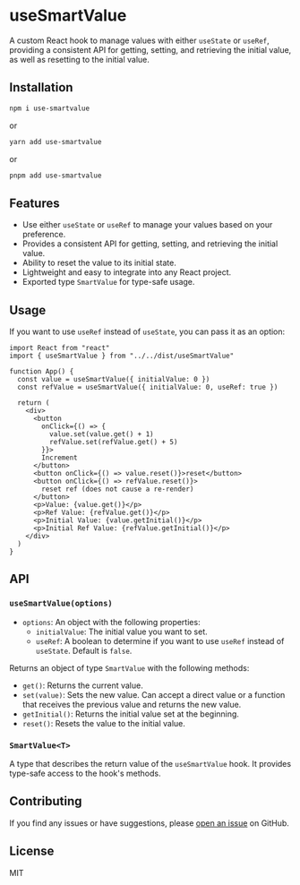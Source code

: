# useSmartValue

A custom React hook to manage values with either `useState` or `useRef`, providing a consistent API for getting, setting, and retrieving the initial value, as well as resetting to the initial value.

## Installation

```bash
npm i use-smartvalue
```

or

```bash
yarn add use-smartvalue
```

or

```bash
pnpm add use-smartvalue
```

## Features

- Use either `useState` or `useRef` to manage your values based on your preference.
- Provides a consistent API for getting, setting, and retrieving the initial value.
- Ability to reset the value to its initial state.
- Lightweight and easy to integrate into any React project.
- Exported type `SmartValue` for type-safe usage.

## Usage

If you want to use `useRef` instead of `useState`, you can pass it as an option:

```tsx
import React from "react"
import { useSmartValue } from "../../dist/useSmartValue"

function App() {
  const value = useSmartValue({ initialValue: 0 })
  const refValue = useSmartValue({ initialValue: 0, useRef: true })

  return (
    <div>
      <button
        onClick={() => {
          value.set(value.get() + 1)
          refValue.set(refValue.get() + 5)
        }}>
        Increment
      </button>
      <button onClick={() => value.reset()}>reset</button>
      <button onClick={() => refValue.reset()}>
        reset ref (does not cause a re-render)
      </button>
      <p>Value: {value.get()}</p>
      <p>Ref Value: {refValue.get()}</p>
      <p>Initial Value: {value.getInitial()}</p>
      <p>Initial Ref Value: {refValue.getInitial()}</p>
    </div>
  )
}
```

## API

### `useSmartValue(options)`

- `options`: An object with the following properties:
  - `initialValue`: The initial value you want to set.
  - `useRef`: A boolean to determine if you want to use `useRef` instead of `useState`. Default is `false`.

Returns an object of type `SmartValue` with the following methods:

- `get()`: Returns the current value.
- `set(value)`: Sets the new value. Can accept a direct value or a function that receives the previous value and returns the new value.
- `getInitial()`: Returns the initial value set at the beginning.
- `reset()`: Resets the value to the initial value.

### `SmartValue<T>`

A type that describes the return value of the `useSmartValue` hook. It provides type-safe access to the hook's methods.

## Contributing

If you find any issues or have suggestions, please [open an issue](https://github.com/DevOsamaIslam/use-smartvalue/issues) on GitHub.

## License

MIT
